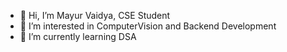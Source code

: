 - 👋 Hi, I’m Mayur Vaidya, CSE Student
- 👀 I’m interested in ComputerVision and Backend Development 
- 🌱 I’m currently learning DSA

<!---
mnvaidya/mnvaidya is a ✨ special ✨ repository because its `README.md` (this file) appears on your GitHub profile.
You can click the Preview link to take a look at your changes.
--->

